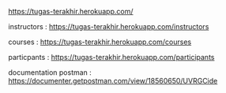 https://tugas-terakhir.herokuapp.com/

instructors : https://tugas-terakhir.herokuapp.com/instructors

courses : https://tugas-terakhir.herokuapp.com/courses

particpants : https://tugas-terakhir.herokuapp.com/participants


documentation postman : https://documenter.getpostman.com/view/18560650/UVRGCide
